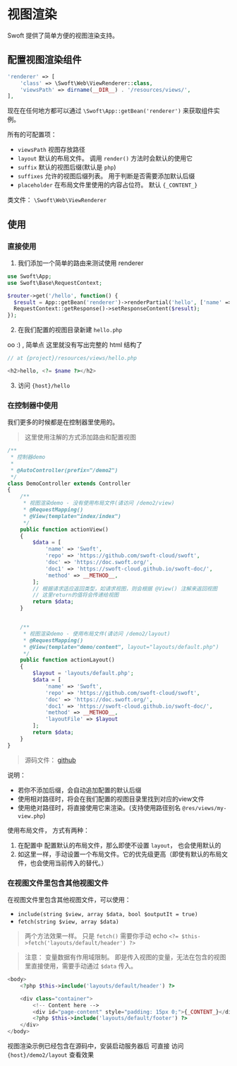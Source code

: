 # 视图渲染

Swoft 提供了简单方便的视图渲染支持。

## 配置视图渲染组件

```php
'renderer' => [
    'class' => \Swoft\Web\ViewRenderer::class,
    'viewsPath' => dirname(__DIR__) . '/resources/views/',
],
```

现在在任何地方都可以通过 `\Swoft\App::getBean('renderer')` 来获取组件实例。

所有的可配置项：

- `viewsPath` 视图存放路径
- `layout` 默认的布局文件。 调用 `render()` 方法时会默认的使用它
- `suffix` 默认的视图后缀(默认是 `php`)
- `suffixes` 允许的视图后缀列表。 用于判断是否需要添加默认后缀
- `placeholder` 在布局文件里使用的内容占位符。 默认 `{_CONTENT_}`

类文件： `\Swoft\Web\ViewRenderer`

## 使用

### 直接使用

1. 我们添加一个简单的路由来测试使用 renderer

```php
use Swoft\App;
use Swoft\Base\RequestContext;

$router->get('/hello', function() {
  $result = App::getBean('renderer')->renderPartial('hello', ['name' => 'Tom']);
  RequestContext::getResponse()->setResponseContent($result);
});
```

2. 在我们配置的视图目录新建 `hello.php`

oo :) , 简单点 这里就没有写出完整的 html 结构了

```php
// at {project}/resources/views/hello.php

<h2>hello, <?= $name ?></h2>
```

3. 访问 `{host}/hello`

### 在控制器中使用

我们更多的时候都是在控制器里使用的。

> 这里使用注解的方式添加路由和配置视图

```php
/**
 * 控制器demo
 *
 * @AutoController(prefix="/demo2")
 */
class DemoController extends Controller
{
    /**
     * 视图渲染demo - 没有使用布局文件(请访问 /demo2/view)
     * @RequestMapping()
     * @View(template="index/index")
     */
    public function actionView()
    {
        $data = [
            'name' => 'Swoft',
            'repo' => 'https://github.com/swoft-cloud/swoft',
            'doc' => 'https://doc.swoft.org/',
            'doc1' => 'https://swoft-cloud.github.io/swoft-doc/',
            'method' => __METHOD__,
        ];
        // 根据请求适应返回类型，如请求视图，则会根据 @View() 注解来返回视图
        // 这里return的值将会传递给视图
        return $data;
    }


    /**
     * 视图渲染demo - 使用布局文件(请访问 /demo2/layout)
     * @RequestMapping()
     * @View(template="demo/content", layout="layouts/default.php")
     */
    public function actionLayout()
    {
        $layout = 'layouts/default.php';
        $data = [
            'name' => 'Swoft',
            'repo' => 'https://github.com/swoft-cloud/swoft',
            'doc' => 'https://doc.swoft.org/',
            'doc1' => 'https://swoft-cloud.github.io/swoft-doc/',
            'method' => __METHOD__,
            'layoutFile' => $layout
        ];
        return $data;
    }
}
```

> 源码文件： [github](https://github.com/swoft-cloud/swoft/blob/master/app/Controllers/DemoController.php)

说明：

- 若你不添加后缀，会自动追加配置的默认后缀
- 使用相对路径时，将会在我们配置的视图目录里找到对应的view文件
- 使用绝对路径时，将直接使用它来渲染。(支持使用路径别名 `@res/views/my-view.php`)

使用布局文件， 方式有两种：

1. 在配置中 配置默认的布局文件，那么即使不设置 `layout`， 也会使用默认的
2. 如这里一样，手动设置一个布局文件。它的优先级更高（即使有默认的布局文件，也会使用当前传入的替代。）

### 在视图文件里包含其他视图文件

在视图文件里包含其他视图文件，可以使用：

- `include(string $view, array $data, bool $outputIt = true)`
- `fetch(string $view, array $data)`

> 两个方法效果一样。 只是 `fetch()` 需要你手动 echo `<?= $this->fetch('layouts/default/header') ?>`

> 注意： 变量数据有作用域限制。 即是传入视图的变量，无法在包含的视图里直接使用，需要手动通过 `$data` 传入。

```php
<body>
    <?php $this->include('layouts/default/header') ?>

    <div class="container">
        <!-- Content here -->
        <div id="page-content" style="padding: 15px 0;">{_CONTENT_}</div>
        <?php $this->include('layouts/default/footer') ?>
    </div>
</body>
```

视图渲染示例已经包含在源码中，安装启动服务器后 可直接 访问 `{host}/demo2/layout` 查看效果
